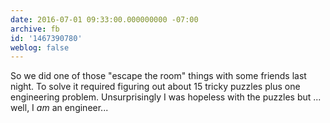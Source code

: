 ```yaml
---
date: 2016-07-01 09:33:00.000000000 -07:00
archive: fb
id: '1467390780'
weblog: false
---
```


So we did one of those "escape the room" things with some friends last night. To solve it required figuring out about 15 tricky puzzles plus one engineering problem. Unsurprisingly I was hopeless with the puzzles but ... well, I *am* an engineer...
